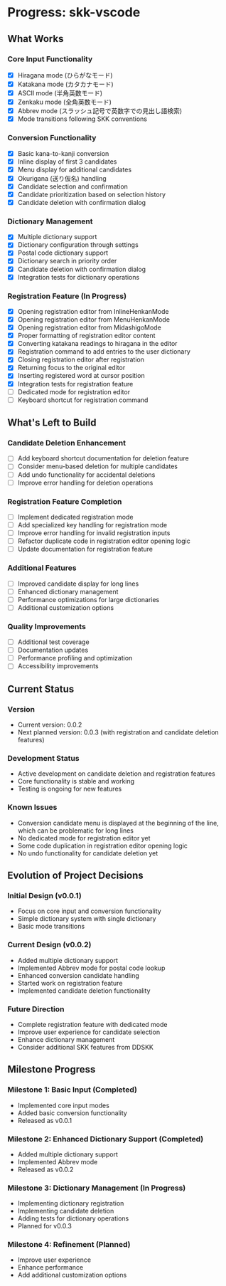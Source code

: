 # Progress: skk-vscode

## What Works

### Core Input Functionality
- [x] Hiragana mode (ひらがなモード)
- [x] Katakana mode (カタカナモード)
- [x] ASCII mode (半角英数モード)
- [x] Zenkaku mode (全角英数モード)
- [x] Abbrev mode (スラッシュ記号で英数字での見出し語検索)
- [x] Mode transitions following SKK conventions

### Conversion Functionality
- [x] Basic kana-to-kanji conversion
- [x] Inline display of first 3 candidates
- [x] Menu display for additional candidates
- [x] Okurigana (送り仮名) handling
- [x] Candidate selection and confirmation
- [x] Candidate prioritization based on selection history
- [x] Candidate deletion with confirmation dialog

### Dictionary Management
- [x] Multiple dictionary support
- [x] Dictionary configuration through settings
- [x] Postal code dictionary support
- [x] Dictionary search in priority order
- [x] Candidate deletion with confirmation dialog
- [x] Integration tests for dictionary operations

### Registration Feature (In Progress)
- [x] Opening registration editor from InlineHenkanMode
- [x] Opening registration editor from MenuHenkanMode
- [x] Opening registration editor from MidashigoMode
- [x] Proper formatting of registration editor content
- [x] Converting katakana readings to hiragana in the editor
- [x] Registration command to add entries to the user dictionary
- [x] Closing registration editor after registration
- [x] Returning focus to the original editor
- [x] Inserting registered word at cursor position
- [x] Integration tests for registration feature
- [ ] Dedicated mode for registration editor
- [ ] Keyboard shortcut for registration command

## What's Left to Build

### Candidate Deletion Enhancement
- [ ] Add keyboard shortcut documentation for deletion feature
- [ ] Consider menu-based deletion for multiple candidates
- [ ] Add undo functionality for accidental deletions
- [ ] Improve error handling for deletion operations

### Registration Feature Completion
- [ ] Implement dedicated registration mode
- [ ] Add specialized key handling for registration mode
- [ ] Improve error handling for invalid registration inputs
- [ ] Refactor duplicate code in registration editor opening logic
- [ ] Update documentation for registration feature

### Additional Features
- [ ] Improved candidate display for long lines
- [ ] Enhanced dictionary management
- [ ] Performance optimizations for large dictionaries
- [ ] Additional customization options

### Quality Improvements
- [ ] Additional test coverage
- [ ] Documentation updates
- [ ] Performance profiling and optimization
- [ ] Accessibility improvements

## Current Status

### Version
- Current version: 0.0.2
- Next planned version: 0.0.3 (with registration and candidate deletion features)

### Development Status
- Active development on candidate deletion and registration features
- Core functionality is stable and working
- Testing is ongoing for new features

### Known Issues
- Conversion candidate menu is displayed at the beginning of the line, which can be problematic for long lines
- No dedicated mode for registration editor yet
- Some code duplication in registration editor opening logic
- No undo functionality for candidate deletion yet

## Evolution of Project Decisions

### Initial Design (v0.0.1)
- Focus on core input and conversion functionality
- Simple dictionary system with single dictionary
- Basic mode transitions

### Current Design (v0.0.2)
- Added multiple dictionary support
- Implemented Abbrev mode for postal code lookup
- Enhanced conversion candidate handling
- Started work on registration feature
- Implemented candidate deletion functionality

### Future Direction
- Complete registration feature with dedicated mode
- Improve user experience for candidate selection
- Enhance dictionary management
- Consider additional SKK features from DDSKK

## Milestone Progress

### Milestone 1: Basic Input (Completed)
- Implemented core input modes
- Added basic conversion functionality
- Released as v0.0.1

### Milestone 2: Enhanced Dictionary Support (Completed)
- Added multiple dictionary support
- Implemented Abbrev mode
- Released as v0.0.2

### Milestone 3: Dictionary Management (In Progress)
- Implementing dictionary registration
- Implementing candidate deletion
- Adding tests for dictionary operations
- Planned for v0.0.3

### Milestone 4: Refinement (Planned)
- Improve user experience
- Enhance performance
- Add additional customization options
